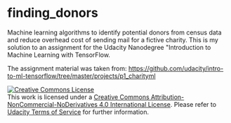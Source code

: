 # finding_donors

Machine learning algorithms to identify potential donors from census data and
reduce overhead cost of sending mail for a fictive charity.  This is my solution
to an assignment for the Udacity Nanodegree "Introduction to Machine Learning
with TensorFlow.


The assignment material was taken from: <https://github.com/udacity/intro-to-ml-tensorflow/tree/master/projects/p1_charityml>


 <a rel="license" href="http://creativecommons.org/licenses/by-nc-nd/4.0/"><img alt="Creative Commons License" style="border-width:0" src="https://i.creativecommons.org/l/by-nc-nd/4.0/88x31.png" /></a><br />This work is licensed under a <a rel="license" href="http://creativecommons.org/licenses/by-nc-nd/4.0/">Creative Commons Attribution-NonCommercial-NoDerivatives 4.0 International License</a>. Please refer to [Udacity Terms of Service](https://www.udacity.com/legal) for further information.
